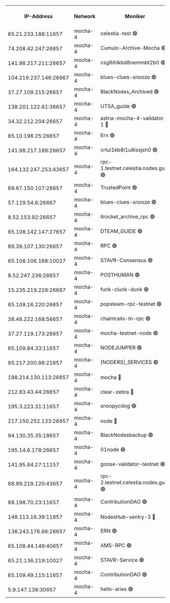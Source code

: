 


<table><tr><th>IP-Address</th><th>Network</th><th>Moniker</th><th>Latest Block Height</th><th>Earliest Block Height</th><th>Catching Up</th><th>Tx Index</th><th>Voting Power</th><th>Version</th><th>Scan Time</th></tr><tr><td>65.21.233.188:11657</td><td>mocha-4</td><td>celestia-test 🟢</td><td>5009559</td><td>0</td><td>False</td><td>on</td><td>0</td><td>3.3.1-mocha</td><td>2025-03-05T14:50:45.055611921UTC</td></tr><tr><td>74.208.42.247:26657</td><td>mocha-4</td><td>Cumulo-Archive-Mocha 🟢</td><td>5009528</td><td>1</td><td>False</td><td>on</td><td>0</td><td>3.4.0-mocha</td><td>2025-03-05T14:48:11.602681395UTC</td></tr><tr><td>141.98.217.211:26657</td><td>mocha-4</td><td>csg8ihlkbd8oemmbt2b0 🟢</td><td>5009530</td><td>1</td><td>False</td><td>on</td><td>0</td><td>3.4.0-mocha</td><td>2025-03-05T14:48:22.594040044UTC</td></tr><tr><td>104.219.237.146:26667</td><td>mocha-4</td><td>blues-clues-snooze 🟢</td><td>5009531</td><td>1</td><td>False</td><td>off</td><td>0</td><td>3.2.0-mocha</td><td>2025-03-05T14:48:23.691359898UTC</td></tr><tr><td>37.27.109.215:26657</td><td>mocha-4</td><td>BlackNodes_Archived 🟢</td><td>5009531</td><td>1</td><td>False</td><td>off</td><td>0</td><td>3.3.0-mocha</td><td>2025-03-05T14:48:28.197906192UTC</td></tr><tr><td>138.201.122.61:36657</td><td>mocha-4</td><td>UTSA_guide 🟢</td><td>5009532</td><td>1</td><td>False</td><td>on</td><td>0</td><td>3.4.0-mocha</td><td>2025-03-05T14:48:30.633854777UTC</td></tr><tr><td>34.32.212.204:26657</td><td>mocha-4</td><td>astria-mocha-4-validator-1 🔴</td><td>5009532</td><td>1</td><td>False</td><td>on</td><td>10509044</td><td>3.3.1-mocha</td><td>2025-03-05T14:48:30.969715119UTC</td></tr><tr><td>85.10.196.25:26657</td><td>mocha-4</td><td>Ern 🟢</td><td>5009534</td><td>1</td><td>False</td><td>on</td><td>0</td><td>3.4.0-mocha</td><td>2025-03-05T14:48:43.538519443UTC</td></tr><tr><td>141.98.217.188:26657</td><td>mocha-4</td><td>crtul1kb8i1u8issjsh0 🟢</td><td>5009536</td><td>1</td><td>False</td><td>on</td><td>0</td><td>3.4.0-mocha</td><td>2025-03-05T14:48:54.147009270UTC</td></tr><tr><td>164.132.247.253:43657</td><td>mocha-4</td><td>rpc-1.testnet.celestia.nodes.guru 🟢</td><td>5009543</td><td>1</td><td>False</td><td>on</td><td>0</td><td>3.4.0-mocha</td><td>2025-03-05T14:49:25.548438001UTC</td></tr><tr><td>69.67.150.107:28657</td><td>mocha-4</td><td>TrustedPoint 🟢</td><td>5009546</td><td>1</td><td>False</td><td>on</td><td>0</td><td>3.3.0-mocha</td><td>2025-03-05T14:49:43.607997490UTC</td></tr><tr><td>57.129.54.6:26667</td><td>mocha-4</td><td>blues-clues-snooze 🟢</td><td>5009547</td><td>1</td><td>False</td><td>off</td><td>0</td><td>3.2.0-mocha</td><td>2025-03-05T14:49:48.430830190UTC</td></tr><tr><td>8.52.153.92:26657</td><td>mocha-4</td><td>itrocket_archive_rpc 🟢</td><td>5009551</td><td>1</td><td>False</td><td>on</td><td>0</td><td>3.4.0-mocha</td><td>2025-03-05T14:50:06.415640542UTC</td></tr><tr><td>65.108.142.147:27657</td><td>mocha-4</td><td>DTEAM_GUIDE 🟢</td><td>5009554</td><td>1</td><td>False</td><td>on</td><td>0</td><td>3.4.0-mocha</td><td>2025-03-05T14:50:24.334701611UTC</td></tr><tr><td>89.39.107.130:26657</td><td>mocha-4</td><td>RPC 🟢</td><td>5009555</td><td>1</td><td>False</td><td>on</td><td>0</td><td>3.4.0-mocha</td><td>2025-03-05T14:50:26.726297729UTC</td></tr><tr><td>65.108.106.168:10027</td><td>mocha-4</td><td>STAVR-Consensus 🟢</td><td>5009558</td><td>1</td><td>False</td><td>on</td><td>0</td><td>3.4.0-mocha</td><td>2025-03-05T14:50:40.558600849UTC</td></tr><tr><td>8.52.247.236:26657</td><td>mocha-4</td><td>POSTHUMAN 🟢</td><td>5009561</td><td>1</td><td>False</td><td>on</td><td>0</td><td>3.4.0-mocha</td><td>2025-03-05T14:50:55.397491442UTC</td></tr><tr><td>15.235.219.228:26667</td><td>mocha-4</td><td>funk-clunk-dunk 🟢</td><td>5009563</td><td>1</td><td>False</td><td>off</td><td>0</td><td>3.2.0-mocha</td><td>2025-03-05T14:51:08.689334456UTC</td></tr><tr><td>65.109.16.220:26657</td><td>mocha-4</td><td>popsteam-rpc-testnet 🟢</td><td>5009565</td><td>1</td><td>False</td><td>on</td><td>0</td><td>3.4.0-mocha</td><td>2025-03-05T14:51:15.706605927UTC</td></tr><tr><td>38.46.222.168:56657</td><td>mocha-4</td><td>chaintrails-tn-rpc 🟢</td><td>5009571</td><td>1</td><td>False</td><td>on</td><td>0</td><td>3.4.0-mocha</td><td>2025-03-05T14:51:45.857234535UTC</td></tr><tr><td>37.27.119.173:26657</td><td>mocha-4</td><td>mocha-testnet-node 🟢</td><td>5009558</td><td>2631379</td><td>False</td><td>on</td><td>0</td><td>3.4.0-mocha</td><td>2025-03-05T14:50:40.143621664UTC</td></tr><tr><td>65.109.84.33:11657</td><td>mocha-4</td><td>NODEJUMPER 🟢</td><td>5009560</td><td>3214501</td><td>False</td><td>off</td><td>0</td><td>3.0.0-mocha</td><td>2025-03-05T14:50:50.380621649UTC</td></tr><tr><td>95.217.200.98:21657</td><td>mocha-4</td><td>[NODERS]_SERVICES 🟢</td><td>5009530</td><td>3453468</td><td>False</td><td>on</td><td>0</td><td>3.2.0-mocha</td><td>2025-03-05T14:48:20.156696463UTC</td></tr><tr><td>188.214.130.113:26657</td><td>mocha-4</td><td>mocha 🔴</td><td>5009537</td><td>4163991</td><td>False</td><td>off</td><td>100001</td><td>3.3.1</td><td>2025-03-05T14:48:56.611029131UTC</td></tr><tr><td>212.83.43.44:26657</td><td>mocha-4</td><td>clear-zebra 🔴</td><td>5009544</td><td>4200001</td><td>False</td><td>on</td><td>500001</td><td>3.3.1-mocha</td><td>2025-03-05T14:49:32.304632463UTC</td></tr><tr><td>195.3.223.31:11657</td><td>mocha-4</td><td>snoopycdog 🟢</td><td>5009566</td><td>4208501</td><td>False</td><td>off</td><td>0</td><td>3.3.1-mocha</td><td>2025-03-05T14:51:22.603156755UTC</td></tr><tr><td>217.150.252.133:26657</td><td>mocha-4</td><td>node 🔴</td><td>5009555</td><td>4244833</td><td>False</td><td>off</td><td>100505</td><td>3.4.0-mocha</td><td>2025-03-05T14:50:29.151280284UTC</td></tr><tr><td>94.130.35.35:18657</td><td>mocha-4</td><td>BlackNodesbackup 🟢</td><td>5009571</td><td>4579501</td><td>False</td><td>on</td><td>0</td><td>3.0.0-mocha</td><td>2025-03-05T14:51:48.412437028UTC</td></tr><tr><td>195.14.6.178:26657</td><td>mocha-4</td><td>01node 🟢</td><td>5009551</td><td>4633398</td><td>False</td><td>on</td><td>0</td><td>3.3.1</td><td>2025-03-05T14:50:08.875496089UTC</td></tr><tr><td>141.95.84.27:11157</td><td>mocha-4</td><td>goose-validator-testnet 🟢</td><td>5009552</td><td>4732501</td><td>False</td><td>on</td><td>0</td><td>3.4.0-mocha</td><td>2025-03-05T14:50:11.674079060UTC</td></tr><tr><td>88.99.219.120:43657</td><td>mocha-4</td><td>rpc-2.testnet.celestia.nodes.guru 🟢</td><td>5009557</td><td>4786460</td><td>False</td><td>on</td><td>0</td><td>3.4.0-mocha</td><td>2025-03-05T14:50:37.706351989UTC</td></tr><tr><td>88.198.70.23:11657</td><td>mocha-4</td><td>ContributionDAO 🟢</td><td>5009545</td><td>4870504</td><td>False</td><td>off</td><td>0</td><td>3.4.0-mocha</td><td>2025-03-05T14:49:38.721890836UTC</td></tr><tr><td>148.113.16.39:11657</td><td>mocha-4</td><td>NodesHub-sentry-3 🔴</td><td>5009548</td><td>4888614</td><td>False</td><td>on</td><td>107152</td><td>3.3.1</td><td>2025-03-05T14:49:53.442114873UTC</td></tr><tr><td>136.243.176.86:26657</td><td>mocha-4</td><td>ERN 🟢</td><td>5009559</td><td>4954501</td><td>False</td><td>off</td><td>0</td><td>3.4.0-mocha</td><td>2025-03-05T14:50:45.811292281UTC</td></tr><tr><td>65.108.44.149:40657</td><td>mocha-4</td><td>AMS-RPC 🟢</td><td>5009551</td><td>4968112</td><td>False</td><td>on</td><td>0</td><td>3.2.0</td><td>2025-03-05T14:50:09.287027209UTC</td></tr><tr><td>65.21.136.219:10027</td><td>mocha-4</td><td>STAVR-Service 🟢</td><td>5009530</td><td>5005501</td><td>False</td><td>on</td><td>0</td><td>3.4.0-mocha</td><td>2025-03-05T14:48:22.978873320UTC</td></tr><tr><td>65.109.49.115:11657</td><td>mocha-4</td><td>ContributionDAO 🟢</td><td>5009546</td><td>5007502</td><td>False</td><td>off</td><td>0</td><td>3.4.0-mocha</td><td>2025-03-05T14:49:44.001192192UTC</td></tr><tr><td>5.9.147.138:30657</td><td>mocha-4</td><td>hello-aries 🟢</td><td>5009544</td><td>5008501</td><td>False</td><td>off</td><td>0</td><td>3.4.0-mocha</td><td>2025-03-05T14:49:31.981145190UTC</td></tr></table>